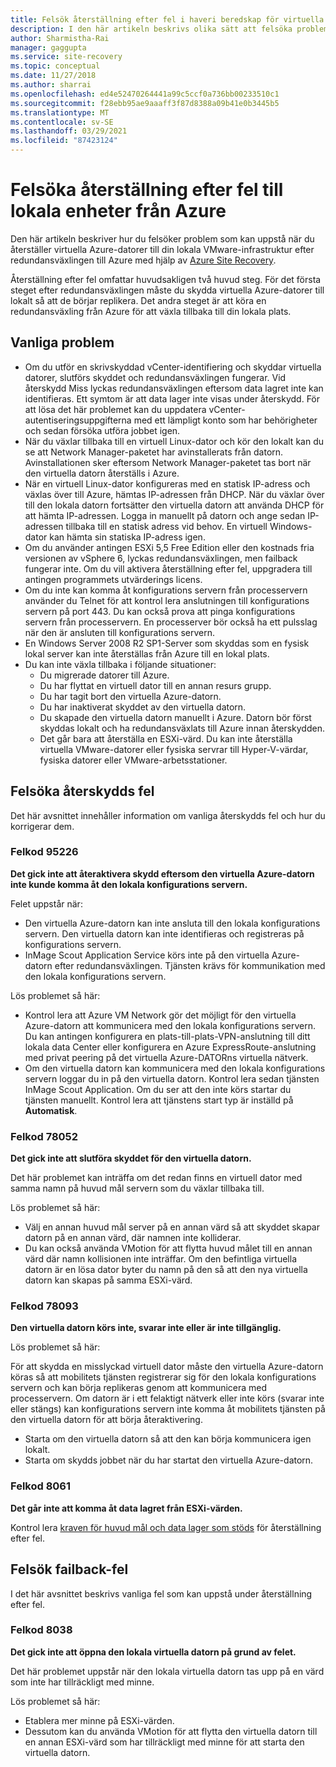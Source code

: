 ```yaml
---
title: Felsök återställning efter fel i haveri beredskap för virtuella VMware-datorer med Azure Site Recovery
description: I den här artikeln beskrivs olika sätt att felsöka problem med återställning efter fel och skydd under haveri beredskap för virtuella VMware-datorer till Azure med Azure Site Recovery.
author: Sharmistha-Rai
manager: gaggupta
ms.service: site-recovery
ms.topic: conceptual
ms.date: 11/27/2018
ms.author: sharrai
ms.openlocfilehash: ed4e52470264441a99c5ccf0a736bb00233510c1
ms.sourcegitcommit: f28ebb95ae9aaaff3f87d8388a09b41e0b3445b5
ms.translationtype: MT
ms.contentlocale: sv-SE
ms.lasthandoff: 03/29/2021
ms.locfileid: "87423124"
---
```

# <a name="troubleshoot-failback-to-on-premises-from-azure"></a>Felsöka återställning efter fel till lokala enheter från Azure

Den här artikeln beskriver hur du felsöker problem som kan uppstå när du återställer virtuella Azure-datorer till din lokala VMware-infrastruktur efter redundansväxlingen till Azure med hjälp av [Azure Site Recovery](site-recovery-overview.md).

Återställning efter fel omfattar huvudsakligen två huvud steg. För det första steget efter redundansväxlingen måste du skydda virtuella Azure-datorer till lokalt så att de börjar replikera. Det andra steget är att köra en redundansväxling från Azure för att växla tillbaka till din lokala plats.

## <a name="common-issues"></a>Vanliga problem

- Om du utför en skrivskyddad vCenter-identifiering och skyddar virtuella datorer, slutförs skyddet och redundansväxlingen fungerar. Vid återskydd Miss lyckas redundansväxlingen eftersom data lagret inte kan identifieras. Ett symtom är att data lager inte visas under återskydd. För att lösa det här problemet kan du uppdatera vCenter-autentiseringsuppgifterna med ett lämpligt konto som har behörigheter och sedan försöka utföra jobbet igen.
- När du växlar tillbaka till en virtuell Linux-dator och kör den lokalt kan du se att Network Manager-paketet har avinstallerats från datorn. Avinstallationen sker eftersom Network Manager-paketet tas bort när den virtuella datorn återställs i Azure.
- När en virtuell Linux-dator konfigureras med en statisk IP-adress och växlas över till Azure, hämtas IP-adressen från DHCP. När du växlar över till den lokala datorn fortsätter den virtuella datorn att använda DHCP för att hämta IP-adressen. Logga in manuellt på datorn och ange sedan IP-adressen tillbaka till en statisk adress vid behov. En virtuell Windows-dator kan hämta sin statiska IP-adress igen.
- Om du använder antingen ESXi 5,5 Free Edition eller den kostnads fria versionen av vSphere 6, lyckas redundansväxlingen, men failback fungerar inte. Om du vill aktivera återställning efter fel, uppgradera till antingen programmets utvärderings licens.
- Om du inte kan komma åt konfigurations servern från processervern använder du Telnet för att kontrol lera anslutningen till konfigurations servern på port 443. Du kan också prova att pinga konfigurations servern från processervern. En processerver bör också ha ett pulsslag när den är ansluten till konfigurations servern.
- En Windows Server 2008 R2 SP1-Server som skyddas som en fysisk lokal server kan inte återställas från Azure till en lokal plats.
- Du kan inte växla tillbaka i följande situationer:
    - Du migrerade datorer till Azure. 
    - Du har flyttat en virtuell dator till en annan resurs grupp.
    - Du har tagit bort den virtuella Azure-datorn.
    - Du har inaktiverat skyddet av den virtuella datorn.
    - Du skapade den virtuella datorn manuellt i Azure. Datorn bör först skyddas lokalt och ha redundansväxlats till Azure innan återskydden.
    - Det går bara att återställa en ESXi-värd. Du kan inte återställa virtuella VMware-datorer eller fysiska servrar till Hyper-V-värdar, fysiska datorer eller VMware-arbetsstationer.


## <a name="troubleshoot-reprotection-errors"></a>Felsöka återskydds fel

Det här avsnittet innehåller information om vanliga återskydds fel och hur du korrigerar dem.

### <a name="error-code-95226"></a>Felkod 95226

**Det gick inte att återaktivera skydd eftersom den virtuella Azure-datorn inte kunde komma åt den lokala konfigurations servern.**

Felet uppstår när:

* Den virtuella Azure-datorn kan inte ansluta till den lokala konfigurations servern. Den virtuella datorn kan inte identifieras och registreras på konfigurations servern.
* InMage Scout Application Service körs inte på den virtuella Azure-datorn efter redundansväxlingen. Tjänsten krävs för kommunikation med den lokala konfigurations servern.

Lös problemet så här:

* Kontrol lera att Azure VM Network gör det möjligt för den virtuella Azure-datorn att kommunicera med den lokala konfigurations servern. Du kan antingen konfigurera en plats-till-plats-VPN-anslutning till ditt lokala data Center eller konfigurera en Azure ExpressRoute-anslutning med privat peering på det virtuella Azure-DATORns virtuella nätverk.
* Om den virtuella datorn kan kommunicera med den lokala konfigurations servern loggar du in på den virtuella datorn. Kontrol lera sedan tjänsten InMage Scout Application. Om du ser att den inte körs startar du tjänsten manuellt. Kontrol lera att tjänstens start typ är inställd på **Automatisk**.

### <a name="error-code-78052"></a>Felkod 78052

**Det gick inte att slutföra skyddet för den virtuella datorn.**

Det här problemet kan inträffa om det redan finns en virtuell dator med samma namn på huvud mål servern som du växlar tillbaka till.

Lös problemet så här:

* Välj en annan huvud mål server på en annan värd så att skyddet skapar datorn på en annan värd, där namnen inte kolliderar.
* Du kan också använda VMotion för att flytta huvud målet till en annan värd där namn kollisionen inte inträffar. Om den befintliga virtuella datorn är en lösa dator byter du namn på den så att den nya virtuella datorn kan skapas på samma ESXi-värd.


### <a name="error-code-78093"></a>Felkod 78093

**Den virtuella datorn körs inte, svarar inte eller är inte tillgänglig.**

Lös problemet så här:

För att skydda en misslyckad virtuell dator måste den virtuella Azure-datorn köras så att mobilitets tjänsten registrerar sig för den lokala konfigurations servern och kan börja replikeras genom att kommunicera med processervern. Om datorn är i ett felaktigt nätverk eller inte körs (svarar inte eller stängs) kan konfigurations servern inte komma åt mobilitets tjänsten på den virtuella datorn för att börja återaktivering.

* Starta om den virtuella datorn så att den kan börja kommunicera igen lokalt.
* Starta om skydds jobbet när du har startat den virtuella Azure-datorn.

### <a name="error-code-8061"></a>Felkod 8061

**Det går inte att komma åt data lagret från ESXi-värden.**

Kontrol lera [kraven för huvud mål och data lager som stöds](vmware-azure-prepare-failback.md#deploy-a-separate-master-target-server) för återställning efter fel.


## <a name="troubleshoot-failback-errors"></a>Felsök failback-fel

I det här avsnittet beskrivs vanliga fel som kan uppstå under återställning efter fel.

### <a name="error-code-8038"></a>Felkod 8038

**Det gick inte att öppna den lokala virtuella datorn på grund av felet.**

Det här problemet uppstår när den lokala virtuella datorn tas upp på en värd som inte har tillräckligt med minne. 

Lös problemet så här:

* Etablera mer minne på ESXi-värden.
* Dessutom kan du använda VMotion för att flytta den virtuella datorn till en annan ESXi-värd som har tillräckligt med minne för att starta den virtuella datorn.
